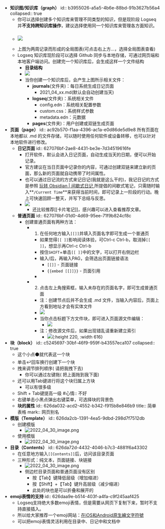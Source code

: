 - **知识图/知识库（graph）**
  id:: b3955026-a5a5-4b6e-88bd-91b3627b56a4
  collapsed:: true
	- 你可以选择创建多个知识库来管理不同类型的知识，但是现阶段 Logseq 并**不支持跨知识库操作**，建议选择使用同一个知识库来管理各方面知识。
	- ### ![](https://myuppic-1256609062.cos.ap-beijing.myqcloud.com/20210425221304.gif)
	- 上图为两周记录而形成的全局图表(可点击右上方...，选择全局图表查看)
	- Logseq 知识库现阶段可以选择 Github 同步与本地存储，可通过网页端和本地客户端访问。创建完一个知识库后，会生成这样一个文件结构
		- **目录结构**
		- ![](https://myuppic-1256609062.cos.ap-beijing.myqcloud.com/20210426071102.png)
		- 当你创建一个知识库后，会产生上图所示相关文件：
			- **journals**(文件夹)：每日系统生成日记页面
				- 2021_04_xx.md(默认会自动创建当天)
			- **logseq**(文件夹)：系统相关文件
				- config.edn：系统相关配置参数
				- custom.css：系统样式参数
				- metadata.edn：元数据
			- **pages**(文件夹)：用户创建或双链生成页面
- **页面（page）**
  id:: ac92b570-f1aa-4396-ac1a-e0d86de5d9e8
  所有页面在本地都以 .md 的文件存储，可以随时使用任何软件或设备转移，也可以针对本地软件进行修改。
	- **日记页面**
	  id:: 627076bf-2ae8-4431-be3e-7d34519616fe
		- 打开软件，默认会进入日记页面，自动生成当天的日期，便可以开始记录。
		- 官方建议在当日页面中记录你的内容，可通过创建双链来建立新的页面，那么新的页面就自动携带了时间属性。
		- 也可以通过日记流的方式来记日记(我就是这么干的)，我记日记的方式是参照 [玩转 Obsidian | 间歇式日记 ](https://sspai.com/post/63674)所提倡的间歇式笔记，只需随时输入**`/Current Time`**来获得当前时间，即可记录上一阶段的行动。晚上可快速回顾一整天，并写下总结与反思。
		- ![](https://myuppic-1256609062.cos.ap-beijing.myqcloud.com/20210426115713.png)
			- 还比较推荐[[卡片笔记]]，感兴趣可以进入查看推荐文章。
	- **普通页面**
	  id:: 627076bf-01d0-4d69-95ee-71f9b824cf8c
		- 创建普通页面有两种方法：
			- 1. 在任何地方输入`[[]]`并填入页面名字即可生成一个普通页
				- 如果觉得`[[ ]]`影响阅读体验，可Ctrl-c Ctrl-b，取消掉`[[ ]]`，想显示再Ctrl-c Ctrl-b
				- 按住`SHIFT`+单击`[[ ]]`中的文字，可以打开右侧边栏
				- 输入/后，再输入PAG，会筛选出页面链接语法
					- `[[]]` - 页面链接
					- `{{embed [[]]}}` - 页面引用
				-
			- 2. 点击左上角搜索框，输入未存在的页面名字，即可生成普通页面
				- 注：创建节点后并不会生成 .md 文件，当输入内容后，页面上方看到地址才会有实体文件
				- ![](https://myuppic-1256609062.cos.ap-beijing.myqcloud.com/20210426130745.png)
				- 当你点击标题下方文件块，即可进入页面源文件编辑：
					- ![](https://myuppic-1256609062.cos.ap-beijing.myqcloud.com/20210426131028.png)
				- 注：修改源文件后，如果出现错乱请重新建立索引
					- ![](https://myuppic-1256609062.cos.ap-beijing.myqcloud.com/20210426131427.png){:height 220, :width 616}
- **块（block）**
  id:: c5245697-30bf-46f9-959f-b43557eca107
  collapsed:: true
	- 这个小点⚫就代表这一个块
	- 单击↩回车换行创建下一个块
	- 拽来调节排列顺序( 请把我拽下去)
		- 你可以通过左键拖( 把上面拖到我下面)
	- 还可以用Tab键进行将这个块归属上方块
		- 可以有很多级
	- Shift + Tab键提高一级
	  #心情:: 不好
	- 右键单击小黑点弹出右键菜单，可选择块的背景色
	- **块的属性**
	  id:: 626da032-acd2-4552-b342-f915b8e846b9
	  title:: 简单表格
	  mark:: 网页别名
- **模版（Template）**
  id:: 626da2cb-1391-4ea5-9dbd-298d7f7512db
	- 创建模版
		- ![2022_04_30_image.png](https://cdn.logseq.com/%2F7931a79d-4502-46b5-960f-d524ffe4d9a4951b433c-b585-47b7-94e5-2b968f9b64e62022_04_30_image.png?Expires=4804953437&Signature=Ci5WFeJfFK53OqrDbi6vDk1ZGedZQ8GVkerF06X-jc7HzClYHXaBn8WpDhC6wJ2tUb5fA3PYHgoprur47YOz7ppALsl7wmwWd2y1C7wi6Y0X8Ihw-FC3y~f0FOqttfDqZerf6FEvmqmoyHh~JWL-Wt603BfELMacjTCwTguoc363p5axtQCOxaz7Deyl2-hyVvTjfckoNGesHla1gpmk3712R70l95TDla4m1sMUOoc8nPaTsa2ORs~j30D4jw2XUFdLXxrblAkUuYBqe7QN7iYoTBs7ZYigi~7XE49hV62MKpatCaM4eNEnqI7ZGB4x7NLLPYbQEXn3re33YyM1SQ__&Key-Pair-Id=APKAJE5CCD6X7MP6PTEA)
	- 使用模版
		- ![2022_04_30_image.png](https://cdn.logseq.com/%2F7931a79d-4502-46b5-960f-d524ffe4d9a42b9d7488-52bb-4750-aedf-cc9b3ed5c37e2022_04_30_image.png?Expires=4804953462&Signature=EuUBEVU0MhqjQlMVkGb5ln39wNk8Zt7~7LB~V8YFRzj00nFUY-poOQIuAr18NlJXAusaxleKJ0rWenTWeLoa2Kutj3Mg~Wyteb~fYQrs2UDDJALEP0nPP9E4aeIbiJDTY0QvCtkk34XQwUmP6ZvXfKW0RyYftY4jC3qWZXU1g7ScbV4vibDn8654e0KQLNjmSamVMiNL0ifXO5rYYjDDAdwtG4eDfcACbok5~rcGmKLZwO6Kz6ALURTHS6TJpArtIHfVyYhqe10CTpYHxnx-a1GRiS-Jj0tptU4aXZhDpTvxSq8Vf3Mxea3gUF4cWjqe6QEh5Tuz9GUy420a4CdvQw__&Key-Pair-Id=APKAJE5CCD6X7MP6PTEA)
- **目录（Contents）**
  id:: 626da72d-4432-4046-b7c3-4881f6a43302
	- 在任意地方输入`[[Contents]]`后，访问该目录页面
	- 三种形式：纯文本，页面链接、块链接
		- ![2022_04_30_image.png](https://cdn.logseq.com/%2F7931a79d-4502-46b5-960f-d524ffe4d9a454299cb0-6871-41af-beb3-fe94100cf7d92022_04_30_image.png?Expires=4804954340&Signature=jxahd2ZEDUHLlXhzDnBvWVn9rAIy2wYfOHUC-Fugo0ad7o9r~cbyjkVU5ZgGJkkBuXyFhQIjVFGN7tFJRUxT4FeDn4WyVEAvu20V-Wn-I-qy3IGcG60ZMsvHZuynpRJK-FSbb2NIUUuPDPcW5QuOrNABBoGe1oZ5Twr0cpFU4JIal6Pj18Vo2-t8NqgDZ7Zb6dvQNiQIJxMfLSTGMsTsudIfU1Lwfs50YWwfZsjEvRLoIoYvmzkV82VGPIvgKQq-oKoozcjSpTM7kcFUJNq68XrxQtZHY3DjVotJAVEKfPIKjj992SvobwrQECGUNmzuZTnaSaMX3UQyr-6~Vrnj7Q__&Key-Pair-Id=APKAJE5CCD6X7MP6PTEA)
		- 侧边栏目录页面和普通页面没有区别
			- 按【Tab】键降低层级（增加缩进）
			- 按【Shift】+【Tab】键升高层级（减少缩进）
			- 此处的块也是可以折叠和展开的
- **emoji表情的支持**
  id:: 626daa9e-b514-403f-a4fa-c9f245aaf425
	- Logseq支持绝大多数emoji表情，但是需要从网页下复制下来，暂时不支持直接插入。
	- 所以给大家推荐一个emoji网站：[在iOS和Android原生繪文字符號](https://tw.piliapp.com/emoji/list/)
	- 可以把emoji表情灵活利用在目录中、日记中和文档中